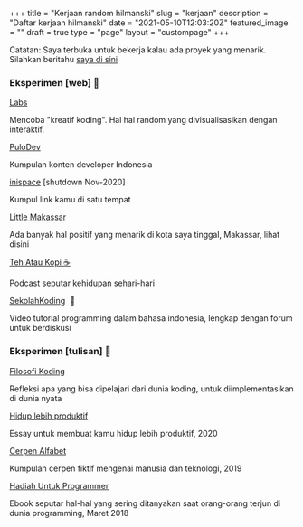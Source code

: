 +++
title = "Kerjaan random  hilmanski"
slug = "kerjaan"
description = "Daftar kerjaan hilmanski"
date = "2021-05-10T12:03:20Z"
featured_image = ""
draft = true
type = "page"
layout = "custompage"
+++ 


Catatan: Saya terbuka untuk bekerja kalau ada proyek yang menarik. Silahkan beritahu [saya di sini](https://hilman.space/kontak)

### Eksperimen [web] 🤙

[Labs](http://labs.hilman.space/)

Mencoba "kreatif koding". Hal hal random yang divisualisasikan dengan interaktif.  
  
  
[PuloDev](https://pulo.dev/)

Kumpulan konten developer Indonesia

[inispace](https://ini.space/) [shutdown Nov-2020]

Kumpul link kamu di satu tempat

[Little Makassar](https://littlemks.github.io)

Ada banyak hal positif yang menarik di kota saya tinggal, Makassar, lihat disini

[Teh Atau Kopi ☕](https://hilman.space/tehataukopi)

Podcast seputar kehidupan sehari-hari

[SekolahKoding](https://sekolahkoding.com/)  🐨

Video tutorial programming dalam bahasa indonesia, lengkap dengan forum untuk berdiskusi

### Eksperimen [tulisan] 🤙

[Filosofi Koding](https://hilmanski.gitbook.io/filosofi-koding/)

Refleksi apa yang bisa dipelajari dari dunia koding, untuk diimplementasikan di dunia nyata

[Hidup lebih produktif](https://hilman.space/produktivitas/)

Essay untuk membuat kamu hidup lebih produktif, 2020

[Cerpen Alfabet](https://hilman.space/alfabet/)

Kumpulan cerpen fiktif mengenai manusia dan teknologi, 2019

[Hadiah Untuk Programmer](https://bit.ly/hadiah-programmer)

Ebook seputar hal-hal yang sering ditanyakan saat orang-orang terjun di dunia programming, Maret 2018
